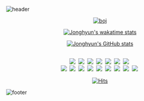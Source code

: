 ![header](https://capsule-render.vercel.app/api?type=waving&height=300&section=header&text=BackendDeveloper&fontColor=ffffff&color=gradient)

<center>
  
[![boj](http://mazassumnida.wtf/api/v2/generate_badge?boj=kjh3141)](https://solved.ac/kjh3141)
  
[![Jonghyun's wakatime stats](https://github-readme-stats.vercel.app/api/wakatime?username=RootKJH)](https://github.com/anuraghazra/github-readme-stats)

[![Jonghyun's GitHub stats](https://github-readme-stats.vercel.app/api?username=root-kjh)](https://github.com/anuraghazra/github-readme-stats)


<p>
<br>
  <img src="https://img.shields.io/badge/Spring-6DB33F?style=flat-square&logo=Spring&logoColor=white"/></a>&nbsp 
  <img src="https://img.shields.io/badge/SpringBoot-6DB33F?style=flat-square&logo=Spring&logoColor=white"/></a>&nbsp 
  <img src="https://img.shields.io/badge/Django-092E20?style=flat-square&logo=Django&logoColor=white"/></a>&nbsp 
  <img src="https://img.shields.io/badge/Ruby on Rails-CC0000?style=flat-square&logo=Ruby%20on%20Rails&logoColor=white"/></a>&nbsp
  <img src="https://img.shields.io/badge/React-61DAFB?style=flat-square&logo=React&logoColor=white"/></a>&nbsp
  <img src="https://img.shields.io/badge/Mysql-E6B91E?style=flat-square&logo=MySql&logoColor=white"/></a>&nbsp 
  <img src="https://img.shields.io/badge/MongoDB-47A248?style=flat-square&logo=MongoDB&logoColor=white"/></a>&nbsp 
<br>
    <img src="https://img.shields.io/badge/Ruby-810000?style=flat-square&logo=Ruby&logoColor=white"/></a>&nbsp 
    <img src="https://img.shields.io/badge/Python-3766AB?style=flat-square&logo=Python&logoColor=white"/></a>&nbsp
    <img src="https://img.shields.io/badge/Javascript-f0c929?style=flat-square&logo=Javascript&logoColor=white"/></a>&nbsp
    <img src="https://img.shields.io/badge/Java-007396?style=flat-square&logo=Java&logoColor=white"/></a>&nbsp
    <img src="https://img.shields.io/badge/PHP-777BB4?style=flat-square&logo=PHP&logoColor=white"/></a>&nbsp 
    <img src="https://img.shields.io/badge/C-A8B9CC?style=flat-square&logo=C&logoColor=white"/></a>&nbsp 
    <img src="https://img.shields.io/badge/Assembly-ff005c?style=flat-square&logoColor=white"/></a>&nbsp 
    <img src="https://img.shields.io/badge/HTML5-E34F26?style=flat-square&logo=HTML5&logoColor=white"/></a>&nbsp 
    <img src="https://img.shields.io/badge/CSS3-1572B6?style=flat-square&logo=CSS3&logoColor=white"/></a>&nbsp 
</p>

[![Hits](https://hits.seeyoufarm.com/api/count/incr/badge.svg?url=https%3A%2F%2Fgithub.com%2FRoot-kjh)](https://hits.seeyoufarm.com)

</center>

![footer](https://capsule-render.vercel.app/api?type=waving&height=300&section=footer&color=gradient)
